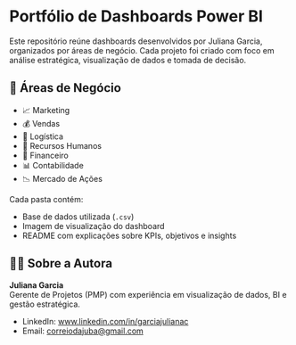 # Portfólio de Dashboards Power BI

Este repositório reúne dashboards desenvolvidos por Juliana  Garcia, organizados por áreas de negócio. Cada projeto foi criado com foco em análise estratégica, visualização de dados e tomada de decisão.

## 🧭 Áreas de Negócio

- 📈 Marketing
- 💰 Vendas
- 🚚 Logística
- 👥 Recursos Humanos
- 🧾 Financeiro
- 📊 Contabilidade
- 📉 Mercado de Ações

Cada pasta contém:
- Base de dados utilizada (`.csv`)
- Imagem de visualização do dashboard
- README com explicações sobre KPIs, objetivos e insights

## 👩‍💼 Sobre a Autora

**Juliana Garcia**  
Gerente de Projetos (PMP) com experiência em visualização de dados, BI e gestão estratégica. 

- LinkedIn: www.linkedin.com/in/garciajulianac
- Email: correiodajuba@gmail.com
